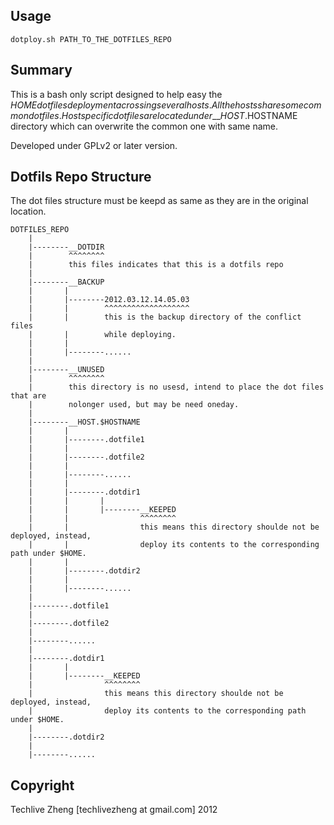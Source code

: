 Usage
-----

	dotploy.sh PATH_TO_THE_DOTFILES_REPO

Summary
-------

This is a bash only script designed to help easy the $HOME dot files deployment
acrossing several hosts. All the hosts share some common dot files. Host specific
dot files are located under \_\_HOST.$HOSTNAME directory which can overwrite the
common one with same name.

Developed under GPLv2 or later version.

Dotfils Repo Structure
----------------------

The dot files structure must be keepd as same as they are in the original location.

	DOTFILES_REPO
		|
		|--------__DOTDIR
		|        ^^^^^^^^
		|        this files indicates that this is a dotfils repo
		|
		|--------__BACKUP
		|		|
		|		|--------2012.03.12.14.05.03
		|		|        ^^^^^^^^^^^^^^^^^^^
		|		|        this is the backup directory of the conflict files
		|		|        while deploying.
		|		|
		|		|--------......
		|
		|--------__UNUSED
		|        ^^^^^^^^
		|        this directory is no usesd, intend to place the dot files that are
		|        nolonger used, but may be need oneday.
		|
		|--------__HOST.$HOSTNAME
		|		|
		|		|--------.dotfile1
		|		|
		|		|--------.dotfile2
		|		|
		|		|--------......
		|		|
		|		|--------.dotdir1
		|		|		|
		|		|		|--------__KEEPED
		|		|		         ^^^^^^^^
		|		|		         this means this directory shoulde not be deployed, instead,
		|		|		         deploy its contents to the corresponding path under $HOME.
		|		|
		|		|--------.dotdir2
		|		|
		|		|--------......
		|
		|--------.dotfile1
		|
		|--------.dotfile2
		|
		|--------......
		|
		|--------.dotdir1
		|		|
		|		|--------__KEEPED
		|		         ^^^^^^^^
		|		         this means this directory shoulde not be deployed, instead,
		|		         deploy its contents to the corresponding path under $HOME.
		|
		|--------.dotdir2
		|
		|--------......

Copyright
---------

Techlive Zheng [techlivezheng at gmail.com] 2012
